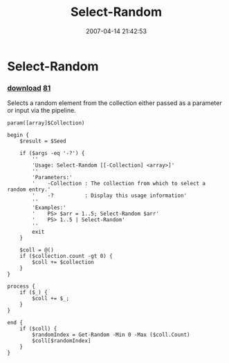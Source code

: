 ﻿---
pid:            60
parent:         0
children:       81
poster:         Joel Bennett
title:          Select-Random
date:           2007-04-14 21:42:53
description:    Selects a random element from the collection either passed as a parameter or input via the pipeline.
format:         posh
---

# Select-Random

### [download](60.ps1)  [81](81.md)

Selects a random element from the collection either passed as a parameter or input via the pipeline.

```posh
param([array]$Collection)
 
begin {
    $result = $Seed
    
    if ($args -eq '-?') {
        ''
        'Usage: Select-Random [[-Collection] <array>]'
        ''
        'Parameters:'
        '    -Collection : The collection from which to select a random entry.'
        '    -?          : Display this usage information'
        ''
        'Examples:'
        '    PS> $arr = 1..5; Select-Random $arr'
        '    PS> 1..5 | Select-Random'
        ''
        exit
    } 
 
    $coll = @()
    if ($collection.count -gt 0) { 
        $coll += $collection
    }
}
 
process {
    if ($_) {
        $coll += $_;
    }
}
 
end {
    if ($coll) {
        $randomIndex = Get-Random -Min 0 -Max ($coll.Count)
        $coll[$randomIndex]
    }
}

```
